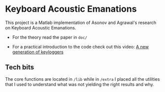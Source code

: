 # Keyboard Acoustic Emanations

This project is a Matlab implementation of Asonov and Agrawal's research on Keyboard Acoustic Emanations.

* For the theory read the paper in `doc/`

* For a practical introduction to the code check out this video: [A new generation of keyloggers](https://www.youtube.com/watch?v=C7SIAMjgoJ8)

## Tech bits

The core functions are located in `/lib` while in `/extra` I placed all the utilities that I used to understand what was not yielding the right results and why.